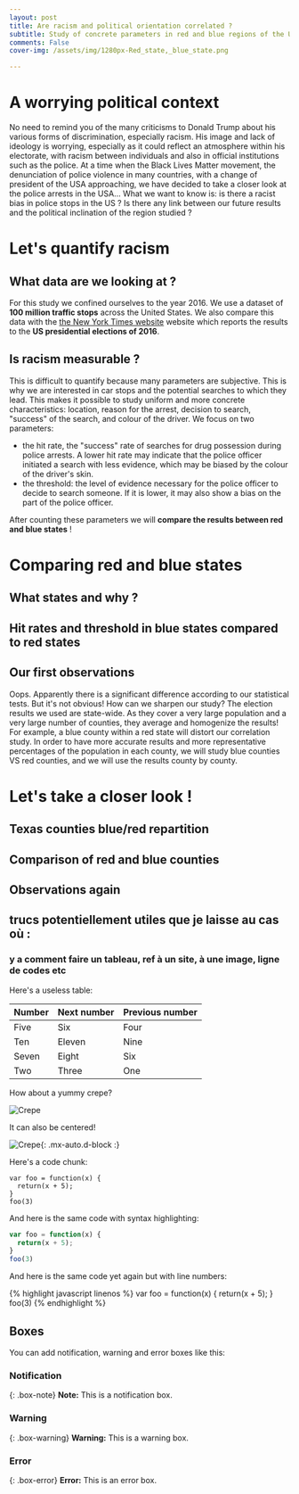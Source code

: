 ```yaml
---
layout: post
title: Are racism and political orientation correlated ?
subtitle: Study of concrete parameters in red and blue regions of the US
comments: False
cover-img: /assets/img/1280px-Red_state,_blue_state.png

---
```

# A worrying political context
No need to remind you of the many criticisms to Donald Trump about his various forms of discrimination, especially racism. His image and lack of ideology is worrying, especially as it could reflect an atmosphere within his electorate, with racism between individuals and also in official institutions such as the police.
At a time when the Black Lives Matter movement, the denunciation of police violence in many countries, with a change of president of the USA approaching, we have decided to take a closer look at the police arrests in the USA... What we want to know is: is there a racist bias in police stops in the US ? Is there any link between our future results and the political inclination of the region studied ? 

# Let's quantify racism
## What data are we looking at ?
For this study we confined ourselves to the year 2016. We use a dataset of **100 million traffic stops** across the United States. We also compare this data with the [the New York Times website](https://www.nytimes.com/elections/2016/results/president) website which reports the results to the **US presidential elections of 2016**.

## Is racism measurable ?
This is difficult to quantify because many parameters are subjective. This is why we are interested in car stops and the potential searches to which they lead. This makes it possible to study uniform and more concrete characteristics: location, reason for the arrest, decision to search, "success" of the search, and colour of the driver.
We focus on two parameters:
- the hit rate, the "success" rate of searches for drug possession during police arrests. 
A lower hit rate may indicate that the police officer initiated a search with less evidence, which may be biased by the colour of the driver's skin.  
- the threshold: the level of evidence necessary for the police officer to decide to search someone.
If it is lower, it may also show a bias on the part of the police officer.

After counting these parameters we will **compare the results between red and blue states** !

# Comparing red and blue states
## What states and why ?

## Hit rates and threshold in blue states compared to red states

## Our first observations
Oops. Apparently there is a significant difference according to our statistical tests. But it's not obvious! How can we sharpen our study?
The election results we used are state-wide. As they cover a very large population and a very large number of counties, they average and homogenize the results! For example, a blue county within a red state will distort our correlation study. In order to have more accurate results and more representative percentages of the population in each county, we will study blue counties VS red counties, and we will use the results county by county. 

# Let's take a closer look !
## Texas counties blue/red repartition

## Comparison of red and blue counties

## Observations again




## trucs potentiellement utiles que je laisse au cas où :
### y a comment faire un tableau, ref à un site, à une image, ligne de codes etc
Here's a useless table:

| Number | Next number | Previous number |
| :------ |:--- | :--- |
| Five | Six | Four |
| Ten | Eleven | Nine |
| Seven | Eight | Six |
| Two | Three | One |


How about a yummy crepe?

![Crepe](https://s3-media3.fl.yelpcdn.com/bphoto/cQ1Yoa75m2yUFFbY2xwuqw/348s.jpg)

It can also be centered!

![Crepe](https://s3-media3.fl.yelpcdn.com/bphoto/cQ1Yoa75m2yUFFbY2xwuqw/348s.jpg){: .mx-auto.d-block :}

Here's a code chunk:

~~~
var foo = function(x) {
  return(x + 5);
}
foo(3)
~~~

And here is the same code with syntax highlighting:

```javascript
var foo = function(x) {
  return(x + 5);
}
foo(3)
```

And here is the same code yet again but with line numbers:

{% highlight javascript linenos %}
var foo = function(x) {
  return(x + 5);
}
foo(3)
{% endhighlight %}

## Boxes
You can add notification, warning and error boxes like this:

### Notification

{: .box-note}
**Note:** This is a notification box.

### Warning

{: .box-warning}
**Warning:** This is a warning box.

### Error

{: .box-error}
**Error:** This is an error box.
